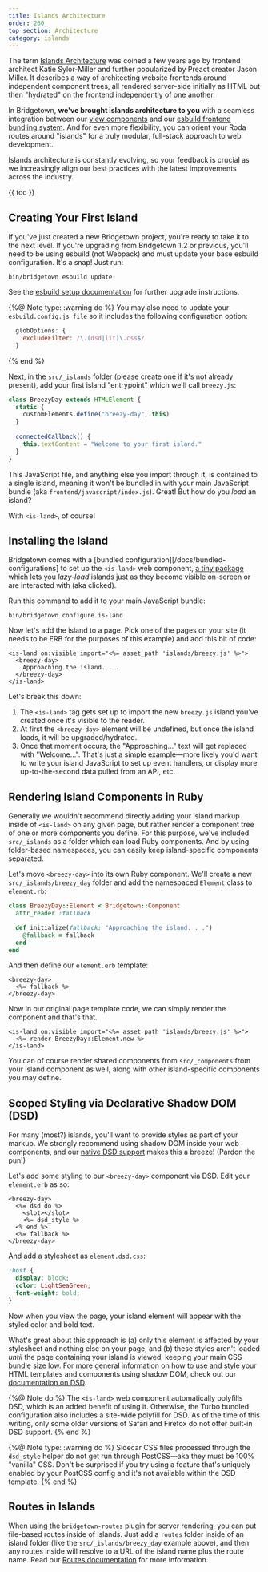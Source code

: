```yaml
---
title: Islands Architecture
order: 260
top_section: Architecture
category: islands
---
```


The term [Islands Architecture](https://jasonformat.com/islands-architecture) was coined a few years ago by frontend architect Katie Sylor-Miller and further popularized by Preact creator Jason Miller. It describes a way of architecting website frontends around independent component trees, all rendered server-side initially as HTML but then "hydrated" on the frontend independently of one another.  

In Bridgetown, **we've brought islands architecture to you** with a seamless integration between our [view components](/docs/components) and our [esbuild frontend bundling system](/docs/frontend-assets). And for even more flexibility, you can orient your Roda routes around "islands" for a truly modular, full-stack approach to web development.

Islands architecture is constantly evolving, so your feedback is crucial as we increasingly align our best practices with the latest improvements across the industry.

{{ toc }}

## Creating Your First Island

If you've just created a new Bridgetown project, you're ready to take it to the next level. If you're upgrading from Bridgetown 1.2 or previous, you'll need to be using esbuild (not Webpack) and must update your base esbuild configuration. It's a snap! Just run:

```shell
bin/bridgetown esbuild update
```

See the [esbuild setup documentation](/docs/frontend-assets#esbuild-setup) for further upgrade instructions.

{%@ Note type: :warning do %}
  You may also need to update your `esbuild.config.js file` so it includes the following configuration option:

  ```js
    globOptions: {
      excludeFilter: /\.(dsd|lit)\.css$/
    }
  ```
{% end %}

Next, in the `src/_islands` folder (please create one if it's not already present), add your first island "entrypoint" which we'll call `breezy.js`:

```js
class BreezyDay extends HTMLElement {
  static {
    customElements.define("breezy-day", this)
  }
  
  connectedCallback() {
    this.textContent = "Welcome to your first island."
  }
} 
```

This JavaScript file, and anything else you import through it, is contained to a single island, meaning it won't be bundled in with your main JavaScript bundle (aka `frontend/javascript/index.js`). Great! But how do you _load_ an island?

With `<is-land>`, of course!

## Installing the Island

Bridgetown comes with a [bundled configuration][/docs/bundled-configurations] to set up the `<is-land>` web component, [a tiny package](https://is-land.11ty.dev) which lets you _lazy-load_ islands just as they become visible on-screen or are interacted with (aka clicked).

Run this command to add it to your main JavaScript bundle:

```shell
bin/bridgetown configure is-land
```

Now let's add the island to a page. Pick one of the pages on your site (it needs to be ERB for the purposes of this example) and add this bit of code:

```erb
<is-land on:visible import="<%= asset_path 'islands/breezy.js' %>">
  <breezy-day>
    Approaching the island. . .
  </breezy-day>
</is-land>
```

Let's break this down:

1. The `<is-land>` tag gets set up to import the new `breezy.js` island you've created once it's visible to the reader.
2. At first the `<breezy-day>` element will be undefined, but once the island loads, it will be upgraded/hydrated.
3. Once that moment occurs, the "Approaching…" text will get replaced with "Welcome…". That's just a simple example—more likely you'd want to write your island JavaScript to set up event handlers, or display more up-to-the-second data pulled from an API, etc.

## Rendering Island Components in Ruby

Generally we wouldn't recommend directly adding your island markup inside of `<is-land>` on any given page, but rather render a component tree of one or more components you define. For this purpose, we've included `src/_islands` as a folder which can load Ruby components. And by using folder-based namespaces, you can easily keep island-specific components separated.

Let's move `<breezy-day>` into its own Ruby component. We'll create a new `src/_islands/breezy_day` folder and add the namespaced `Element` class to `element.rb`:

```ruby
class BreezyDay::Element < Bridgetown::Component
  attr_reader :fallback

  def initialize(fallback: "Approaching the island. . .")
    @fallback = fallback
  end
end
```

And then define our `element.erb` template:

```erb
<breezy-day>
  <%= fallback %>
</breezy-day>
```

Now in our original page template code, we can simply render the component and that's that.

```erb
<is-land on:visible import="<%= asset_path 'islands/breezy.js' %>">
  <%= render BreezyDay::Element.new %>
</is-land>
```

You can of course render shared components from `src/_components` from  your island component as well, along with other island-specific components you may define.

## Scoped Styling via Declarative Shadow DOM (DSD)

For many (most?) islands, you'll want to provide styles as part of your markup. We strongly recommend using shadow DOM inside your web components, and our [native DSD support](/docs/content/dsd) makes this a breeze! (Pardon the pun!)

Let's add some styling to our `<breezy-day>` component via DSD. Edit your `element.erb` as so:

```erb
<breezy-day>
  <%= dsd do %>
    <slot></slot>
    <%= dsd_style %>
  <% end %>
  <%= fallback %>
</breezy-day>
```

And add a stylesheet as `element.dsd.css`:

```css
:host {
  display: block;
  color: LightSeaGreen;
  font-weight: bold;
}
```

Now when you view the page, your island element will appear with the styled color and bold text.

What's great about this approach is (a) only this element is affected by your stylesheet and nothing else on your page, and (b) these styles aren't loaded _until_ the page containing your island is viewed, keeping your main CSS bundle size low. For more general information on how to use and style your HTML templates and components using shadow DOM, check out our [documentation on DSD](/docs/content/dsd).

{%@ Note do %}
The `<is-land>` web component automatically polyfills DSD, which is an added benefit of using it. Otherwise, the Turbo bundled configuration also includes a site-wide polyfill for DSD. As of the time of this writing, only some older versions of Safari and Firefox do not offer built-in DSD support.
{% end %}

{%@ Note type: :warning do %}
Sidecar CSS files processed through the `dsd_style` helper do not get run through PostCSS—aka they must be 100% "vanilla" CSS. Don't be surprised if you try using a feature that's uniquely enabled by your PostCSS config and it's not available within the DSD template.
{% end %}

## Routes in Islands

When using the `bridgetown-routes` plugin for server rendering, you can put file-based routes inside of islands. Just add a `routes` folder inside of an island folder (like the `src/_islands/breezy_day` example above), and then any routes inside will resolve to a URL of the island name plus the route name. Read our [Routes documentation](/docs/routes) for more information.
